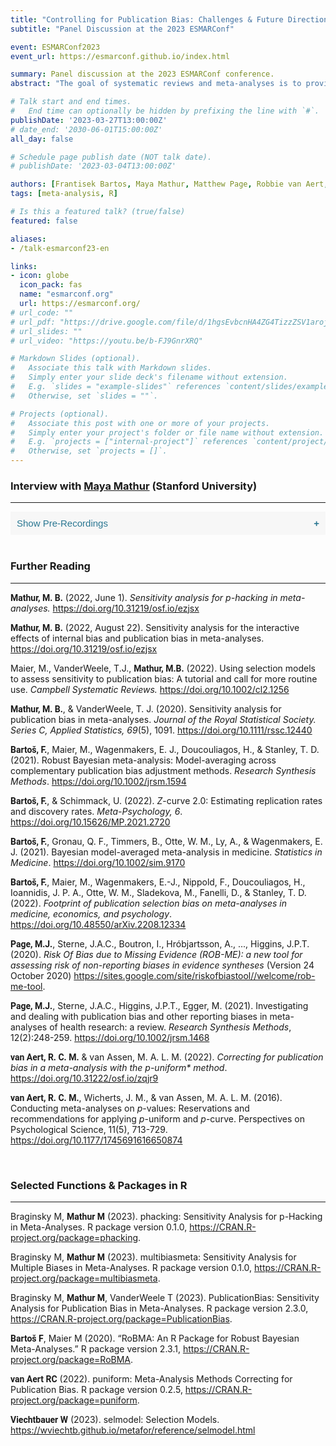 ```yaml
---
title: "Controlling for Publication Bias: Challenges & Future Directions"
subtitle: "Panel Discussion at the 2023 ESMARConf"

event: ESMARConf2023
event_url: https://esmarconf.github.io/index.html

summary: Panel discussion at the 2023 ESMARConf conference.
abstract: "The goal of systematic reviews and meta-analyses is to provide a comprehensive, unbiased synthesis of the available evidence in a research field. This aim is seriously threatened if we have reasons to believe that some results are systematically missing, underrepresented or distorted in the published literature. Controlling adequately for such publication biases in meta-analyses remains challenging. Various methods are available, which differ in their assumptions concerning why publication bias arises, as well as how it manifests itself. Bringing together highly experienced field experts, the goal of this panel discussion is to highlight current state-of-the-art methods to control for publication bias, and their implementations in R. We also want to shed light on how evidence synthesists may navigate the great variety of approaches and implementations, and if some may be preferable to others. Finally, we aim to explore open research questions and future directions in the development of methods to adjust for publication bias."

# Talk start and end times.
#   End time can optionally be hidden by prefixing the line with `#`.
publishDate: '2023-03-27T13:00:00Z'
# date_end: '2030-06-01T15:00:00Z'
all_day: false

# Schedule page publish date (NOT talk date).
# publishDate: '2023-03-04T13:00:00Z'

authors: [Frantisek Bartos, Maya Mathur, Matthew Page, Robbie van Aert, Wolfgang Viechtbauer, harrer, C. Yves Plessen]
tags: [meta-analysis, R]

# Is this a featured talk? (true/false)
featured: false

aliases:
- /talk-esmarconf23-en

links:
- icon: globe
  icon_pack: fas
  name: "esmarconf.org"
  url: https://esmarconf.org/
# url_code: ""
# url_pdf: "https://drive.google.com/file/d/1hgsEvbcnHA4ZG4TizzZSV1arojeKON8C/preview"
# url_slides: ""
# url_video: "https://youtu.be/b-FJ9GnrXRQ"

# Markdown Slides (optional).
#   Associate this talk with Markdown slides.
#   Simply enter your slide deck's filename without extension.
#   E.g. `slides = "example-slides"` references `content/slides/example-slides.md`.
#   Otherwise, set `slides = ""`.

# Projects (optional).
#   Associate this post with one or more of your projects.
#   Simply enter your project's folder or file name without extension.
#   E.g. `projects = ["internal-project"]` references `content/project/deep-learning/index.md`.
#   Otherwise, set `projects = []`.
---
```


<style>
b {
  font-family: Roboto;
  font-weight: bold;
}
</style>



<h3>Interview with <a href="https://www.mayamathur.com/" target="_blank">Maya Mathur</a> (Stanford University)</h3>

<hr>

<style>
.collapsible {
  background-color: #f7f7f7;
  color: #2a7792;
  cursor: pointer;
  padding: 10px;
  width: 100%;
  border: none;
  text-align: left;
  outline: none;
  font-size: 15px;
}

.active, .collapsible:hover {
  background-color: #555;
  color: white;
}

.collapsible:after {
  content: '\002B';
  color: #2a7792;
  font-weight: bold;
  float: right;
  margin-left: 5px;
}

.active:after {
  content: "\2212";
  color: white;
}

.content {
  padding: 0 18px;
  max-height: 0;
  overflow: hidden;
  transition: max-height 0.2s ease-out;
  background-color: #f1f1f1;
}

.content > p {
  padding-top: 1rem;
}
.column {
  float: left;
  width: 50%;
  padding-left: 1rem;
  padding-right: 1rem;
  font-size: 16px; 
  line-height: 1.25 !important;
}

/* Clear floats after the columns */
.row:after {
  content: "";
  display: table;
  clear: both;
}
</style>
</head>
<body>

<p></p>
<button class="collapsible">Show Pre-Recordings</button>
<div class="content">
 <p>
 <div class="row">
  <div class="column">
    <b> How is publication bias typically conceptualized? Do some methods differ in how they assume publication bias manifests itself?</b>
  <iframe width="100%" height="209px" style='margin-top: 15px;' src="https://www.youtube.com/embed/pZlpaGFBf1k" title="YouTube video player" frameborder="0" allow="accelerometer; autoplay; clipboard-write; encrypted-media; gyroscope; picture-in-picture; web-share" allowfullscreen></iframe>
</div>
  <div class="column">
    <b>What methods to adjust for publication bias are there in R? Which approaches can you recommend to (novice and/or experienced) meta-analysts?</b>
  <iframe width="100%" height="209px" style='margin-top: 15px;' src="https://www.youtube.com/embed/RqqxFHs2hto" title="YouTube video player" frameborder="0" allow="accelerometer; autoplay; clipboard-write; encrypted-media; gyroscope; picture-in-picture; web-share" allowfullscreen></iframe>
  </div>
</div>
<br>
<div class="row">
  <div class="column">
    <b> Which of these methods typically performs best, or might be best suited for which specific context?</b>
  <iframe width="100%" height="209px" style='margin-top: 15px;' src="https://www.youtube.com/embed/cMCpengaj7E" title="YouTube video player" frameborder="0" allow="accelerometer; autoplay; clipboard-write; encrypted-media; gyroscope; picture-in-picture; web-share" allowfullscreen></iframe>
</div>
  <div class="column">
    <b>What limitations do you see with current approaches? Are there open research questions?</b>
  <iframe width="100%" height="209px" style='margin-top: 15px;' src="https://www.youtube.com/embed/WB88T8qPtI0" title="YouTube video player" frameborder="0" allow="accelerometer; autoplay; clipboard-write; encrypted-media; gyroscope; picture-in-picture; web-share" allowfullscreen></iframe>
  </div>
</div>
<br>
<div class="row">
  <div class="column">
    <b>How bad do you believe publication bias to be? Do you believe that we have phenomena in science where effect sizes are “simply” inflated?</b>
  <iframe width="100%" height="209px" style='margin-top: 15px;' src="https://www.youtube.com/embed/gi5VCpNGW6U" title="YouTube video player" frameborder="0" allow="accelerometer; autoplay; clipboard-write; encrypted-media; gyroscope; picture-in-picture; web-share" allowfullscreen></iframe>
</div>
  <div class="column">
  </div>
</div>
 </p>
</div>


<script>
var coll = document.getElementsByClassName("collapsible");
var i;

for (i = 0; i < coll.length; i++) {
  coll[i].addEventListener("click", function() {
    this.classList.toggle("active");
    var content = this.nextElementSibling;
    if (content.style.maxHeight){
      content.style.maxHeight = null;
    } else {
      content.style.maxHeight = content.scrollHeight + "px";
    } 
  });
}
</script>

<br>

<h3>Further Reading</h3>

<hr>

<b>Mathur, M. B.</b> (2022, June 1). <i>Sensitivity analysis for $p$-hacking in meta-analyses.</i> https://doi.org/10.31219/osf.io/ezjsx

<b>Mathur, M. B.</b> (2022, August 22). Sensitivity analysis for the interactive effects of internal bias and publication bias in meta-analyses.  https://doi.org/10.31219/osf.io/ezjsx

Maier, M., VanderWeele, T.J., <b>Mathur, M.B.</b> (2022). Using selection models to assess sensitivity to publication bias: A tutorial and call for more routine use. <i>Campbell Systematic Reviews.</i>  https://doi.org/10.1002/cl2.1256

<b>Mathur, M. B.</b>, & VanderWeele, T. J. (2020). Sensitivity analysis for publication bias in meta-analyses. <i>Journal of the Royal Statistical Society. Series C, Applied Statistics, 69</i>(5), 1091. https://doi.org/10.1111/rssc.12440

<b>Bartoš, F.</b>, Maier, M., Wagenmakers, E. J., Doucouliagos, H., & Stanley, T. D. (2021). Robust Bayesian meta-analysis: Model-averaging across complementary publication bias adjustment methods. <i>Research Synthesis Methods</i>. https://doi.org/10.1002/jrsm.1594

<b>Bartoš, F.</b>, & Schimmack, U. (2022). $Z$-curve 2.0: Estimating replication rates and discovery rates. <i>Meta-Psychology, 6</i>. https://doi.org/10.15626/MP.2021.2720

<b>Bartoš, F.</b>, Gronau, Q. F., Timmers, B., Otte, W. M., Ly, A., & Wagenmakers, E. J. (2021). Bayesian model-averaged meta-analysis in medicine. <i>Statistics in Medicine</i>. https://doi.org/10.1002/sim.9170

<b>Bartoš, F.</b>, Maier, M., Wagenmakers, E.-J., Nippold, F., Doucouliagos, H., Ioannidis, J. P. A., Otte, W. M., Sladekova, M., Fanelli, D., & Stanley, T. D. (2022). <i>Footprint of publication selection bias on meta-analyses in medicine, economics, and psychology</i>. https://doi.org/10.48550/arXiv.2208.12334

<b>Page, M.J.</b>, Sterne, J.A.C., Boutron, I., Hróbjartsson, A., ..., Higgins, J.P.T. (2020). <i>Risk Of Bias due to Missing Evidence (ROB-ME): a new tool for assessing risk of non-reporting biases in evidence syntheses</i> (Version 24 October 2020) https://sites.google.com/site/riskofbiastool//welcome/rob-me-tool.

<b>Page, M.J.</b>, Sterne, J.A.C., Higgins, J.P.T., Egger, M. (2021). Investigating and dealing with publication bias and other reporting biases in meta-analyses of health research: a review. <i>Research Synthesis Methods</i>, 12(2):248-259. https://doi.org/10.1002/jrsm.1468

<b>van Aert, R. C. M.</b> & van Assen, M. A. L. M. (2022). <i>Correcting for publication bias in a meta-analysis with the $p$-uniform* method</i>. https://doi.org/10.31222/osf.io/zqjr9

<b>van Aert, R. C. M.</b>, Wicherts, J. M., & van Assen, M. A. L. M. (2016). Conducting meta-analyses on $p$-values: Reservations and recommendations for applying $p$-uniform and $p$-curve. </i>Perspectives on Psychological Science, 11</i>(5), 713-729. https://doi.org/10.1177/1745691616650874

<br>

<h3>Selected Functions & Packages in R</h3>

<hr>

Braginsky M, <b>Mathur M</b> (2023). phacking: Sensitivity Analysis for p-Hacking in Meta-Analyses. R package version 0.1.0, https://CRAN.R-project.org/package=phacking.

Braginsky M, <b>Mathur M</b> (2023). multibiasmeta: Sensitivity Analysis for Multiple Biases in Meta-Analyses. R package version 0.1.0, https://CRAN.R-project.org/package=multibiasmeta.

Braginsky M, <b>Mathur M</b>, VanderWeele T (2023). PublicationBias: Sensitivity Analysis for Publication Bias in Meta-Analyses. R package version 2.3.0, https://CRAN.R-project.org/package=PublicationBias.

<b>Bartoš F</b>, Maier M (2020). “RoBMA: An R Package for Robust Bayesian Meta-Analyses.” R package version 2.3.1, https://CRAN.R-project.org/package=RoBMA.

<b>van Aert RC</b> (2022). puniform: Meta-Analysis Methods Correcting for Publication Bias. R package version 0.2.5, https://CRAN.R-project.org/package=puniform.

<b>Viechtbauer W</b> (2023). selmodel: Selection Models. https://wviechtb.github.io/metafor/reference/selmodel.html

<br>

<script>
var container = document.getElementsByClassName('article-container');
container[0].style.maxWidth = '860px';
container[2].style.maxWidth = '860px';
//container[3].style.maxWidth = '860px';
var dateCol = document.querySelector("#top > div.page-body > div > div:nth-child(3) > div:nth-child(3) > div.col-md-10 > div > div.col-12.col-md-3.pub-row-heading");
dateCol.style.display = 'none';
var dateContent = document.querySelector("#top > div.page-body > div > div:nth-child(3) > div:nth-child(3) > div.col-md-10 > div > div.col-12.col-md-9");
dateContent.style.display = 'none';
var abstractTitle = document.querySelector("#top > div.page-body > div > div:nth-child(3) > h3");
abstractTitle.innerHTML = 'Summary';
var eventTitle = document.querySelector("#top > div.page-body > div > div:nth-child(3) > div:nth-child(5) > div.col-md-10 > div > div.col-12.col-md-3.pub-row-heading");
eventTitle.innerHTML = 'Event';
</script>





